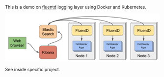 This is a demo on [fluentd](https://www.fluentd.org/) logging layer using Docker and Kubernetes.

![Fluentd architecture](ELK.png)

See inside specific project.
